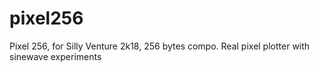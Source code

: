 # pixel256
Pixel 256, for Silly Venture 2k18, 256 bytes compo. Real pixel plotter with sinewave experiments
